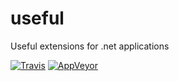 # useful
Useful extensions for .net applications

[![Travis](https://travis-ci.org/jonathascosta/useful.svg?branch=master)](https://travis-ci.org/jonathascosta/useful.svg?branch=master) 
[![AppVeyor](https://ci.appveyor.com/api/projects/status/0orcs1j4l1kk7f53?svg=true)](https://ci.appveyor.com/project/jonathascosta/useful)
